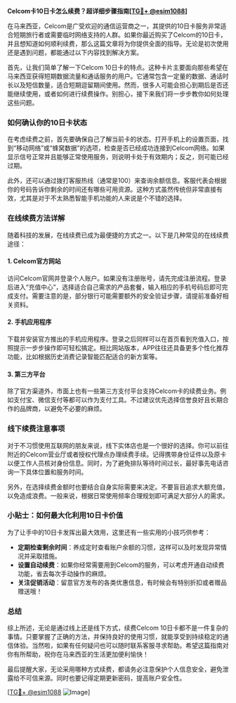 **Celcom卡10日卡怎么续费？超详细步骤指南[[TG💪+ @esim1088](https://t.me/s/esim1088)]**

在马来西亚，Celcom是广受欢迎的通信运营商之一，其提供的10日卡服务非常适合短期旅行者或需要临时网络支持的人群。如果你最近购买了Celcom的10日卡，并且想知道如何顺利续费，那么这篇文章将为你提供全面的指导。无论是初次使用还是遇到问题，都能通过以下内容找到解决方案。

首先，让我们简单了解一下Celcom 10日卡的特点。这种卡片主要面向那些希望在马来西亚获得短期数据流量和通话服务的用户。它通常包含一定量的数据、通话时长以及短信数量，适合短期逗留期间使用。然而，很多人可能会担心到期后是否还能继续使用，或者如何进行续费操作。别担心，接下来我们将一步步教你如何处理这些问题。

### 如何确认你的10日卡状态

在考虑续费之前，首先要确保自己了解当前卡的状态。打开手机上的设置页面，找到“移动网络”或“蜂窝数据”的选项，检查是否已经成功连接到Celcom网络。如果显示信号正常并且能够正常使用服务，则说明卡处于有效期内；反之，则可能已经过期。

此外，还可以通过拨打客服热线（通常是100）来查询余额信息。客服代表会根据你的号码告诉你剩余的时间还有哪些可用资源。这种方式虽然传统但非常直接有效，尤其是对于不太熟悉智能手机功能的人来说是个不错的选择。

### 在线续费方法详解

随着科技的发展，在线续费已成为最便捷的方式之一。以下是几种常见的在线续费途径：

#### 1. Celcom官方网站
访问Celcom官网并登录个人账户。如果没有注册账号，请先完成注册流程。登录后进入“充值中心”，选择适合自己需求的产品套餐，输入相应的手机号码后即可完成支付。需要注意的是，部分银行可能需要额外的安全验证步骤，请提前准备好相关资料。

#### 2. 手机应用程序
下载并安装官方推出的手机应用程序。登录之后同样可以在首页看到充值入口，按照提示一步步操作即可轻松搞定。相比网站版本，APP往往还具备更多个性化推荐功能，比如根据历史消费记录智能匹配适合的新方案等。

#### 3. 第三方平台
除了官方渠道外，市面上也有一些第三方支付平台支持Celcom卡的续费业务。例如支付宝、微信支付等都可以作为支付工具。不过建议优先选择信誉良好且长期合作的品牌商，以避免不必要的麻烦。

### 线下续费注意事项

对于不习惯使用互联网的朋友来说，线下实体店也是一个很好的选择。你可以前往附近的Celcom营业厅或者授权代理点办理续费手续。记得携带身份证件以及原卡以便工作人员核对身份信息。同时，为了避免排队等待时间过长，最好事先电话咨询一下具体位置和服务时间。

另外，在选择续费金额时也要结合自身实际需要来决定。不要盲目追求大额充值，以免造成浪费。一般来说，根据日常使用频率合理规划即可满足大部分人的需求。

### 小贴士：如何最大化利用10日卡价值

为了让手中的10日卡发挥出最大效用，这里还有一些实用的小技巧供参考：

- **定期检查剩余时间**：养成定时查看账户余额的习惯，这样可以及时发现异常情况并采取措施。
- **设置自动续费**：如果你经常需要用到Celcom的服务，可以考虑开通自动续费功能，省去每次手动操作的麻烦。
- **关注促销活动**：留意官方发布的各类优惠信息，有时候会有特别折扣或者赠品赠送哦！

### 总结

综上所述，无论是通过线上还是线下方式，续费Celcom 10日卡都不是一件复杂的事情。只要掌握了正确的方法，并保持良好的使用习惯，就能享受到持续稳定的通信体验。当然啦，如果有任何疑问也可以随时联系客服寻求帮助。希望这篇指南对你有所帮助，祝你在马来西亚的生活更加便利愉快！

最后提醒大家，无论采用哪种方式续费，都请务必注意保护个人信息安全，避免泄露给不可信来源。同时也要记得定期更新密码，提高账户安全性。

[[TG💪+ @esim1088](https://t.me/s/esim1088) ![Image](https://i.postimg.cc/4NQfJmqS/Snipaste-2025-05-13-00-14-12.png)]